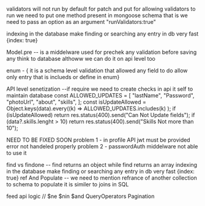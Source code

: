 validators will not run by default for patch and put for allowing validators to run we need to put one method present in mongoose schema that is we need to pass an option as an argument "runValidators:true"

indexing in the database make finding or searching any entry in db very fast {index: true}

Model.pre -- is a middelware used for prechek any validation before saving any think to database althoww we can do it on api level too

enum - { it is a schema level validation that allowed any field to do allow only entry that is inclueds or define in enum}

API level senetization --if require we need to create checks in api it self to maintain database
const ALLOWED_UPDATES = [
"lastName",
"Password",
"photoUrl",
"about",
"skills",
];
const isUpdateAllowed = Object.keys(data).every((k) =>
ALLOWED_UPDATES.includes(k)
);
if (isUpdateAllowed) return res.status(400).send("Can Not Update fields");
if (data?.skills.lenght > 10)
return res.status(400).send("Skills Not more than 10");

NEED TO BE FIXED SOON
problem 1 - in profile API jwt must be provided error not handeled properly
problem 2 - passwordAuth middelware not able to use it

find vs findone -- find returns an object while find returns an array
indexing in the database make finding or searching any entry in db very fast {index: true}
ref And Populate -- we need to mention refrance of another collection to schema to populate it is similer to joins in SQL

feed api logic // $ne $nin $and QueryOperators
Pagination
